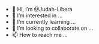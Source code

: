 - 👋 Hi, I’m @Judah-Libera
- 👀 I’m interested in ...
- 🌱 I’m currently learning ...
- 💞️ I’m looking to collaborate on ...
- 📫 How to reach me ...

<!---
Judah-Libera/Judah-Libera is a ✨ special ✨ repository because its `README.md` (this file) appears on your GitHub profile.
You can click the Preview link to take a look at your changes.
--->
